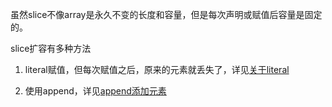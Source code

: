 虽然slice不像array是永久不变的长度和容量，但是每次声明或赋值后容量是固定的。

slice扩容有多种方法

1. literal赋值，但每次赋值之后，原来的元素就丢失了，详见[关于literal](/golang/datatype/arr_sli_key/#literal)

2. 使用append，详见[append添加元素](/golang/datatype/arr_sli_append/)
